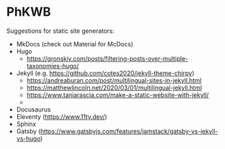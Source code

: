 # PhKWB

Suggestions for static site generators:

- MkDocs (check out Material for McDocs)
- Hugo
  - https://gronskiy.com/posts/filtering-posts-over-multiple-taxonomies-hugo/
- Jekyll (e.g. https://github.com/cotes2020/jekyll-theme-chirpy)
  - https://andreaburan.com/post/multilingual-sites-in-jekyll.html
  - https://matthewlincoln.net/2020/03/01/multilingual-jekyll.html
  - https://www.taniarascia.com/make-a-static-website-with-jekyll/
  - 
- Docusaurus
- Eleventy (https://www.11ty.dev/)
- Sphinx
- Gatsby (https://www.gatsbyjs.com/features/jamstack/gatsby-vs-jekyll-vs-hugo)
  
